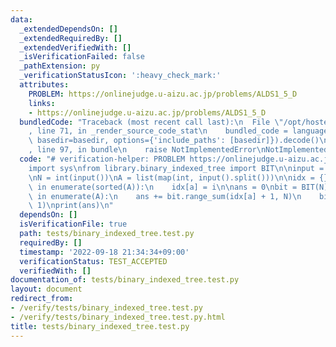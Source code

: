 ```yaml
---
data:
  _extendedDependsOn: []
  _extendedRequiredBy: []
  _extendedVerifiedWith: []
  _isVerificationFailed: false
  _pathExtension: py
  _verificationStatusIcon: ':heavy_check_mark:'
  attributes:
    PROBLEM: https://onlinejudge.u-aizu.ac.jp/problems/ALDS1_5_D
    links:
    - https://onlinejudge.u-aizu.ac.jp/problems/ALDS1_5_D
  bundledCode: "Traceback (most recent call last):\n  File \"/opt/hostedtoolcache/PyPy/3.7.13/x64/site-packages/onlinejudge_verify/documentation/build.py\"\
    , line 71, in _render_source_code_stat\n    bundled_code = language.bundle(stat.path,\
    \ basedir=basedir, options={'include_paths': [basedir]}).decode()\n  File \"/opt/hostedtoolcache/PyPy/3.7.13/x64/site-packages/onlinejudge_verify/languages/python.py\"\
    , line 97, in bundle\n    raise NotImplementedError\nNotImplementedError\n"
  code: "# verification-helper: PROBLEM https://onlinejudge.u-aizu.ac.jp/problems/ALDS1_5_D\n\
    import sys\nfrom library.binary_indexed_tree import BIT\n\ninput = sys.stdin.readline\n\
    \nN = int(input())\nA = list(map(int, input().split()))\n\nidx = {}\nfor i, a\
    \ in enumerate(sorted(A)):\n    idx[a] = i\n\nans = 0\nbit = BIT(N)\nfor i, a\
    \ in enumerate(A):\n    ans += bit.range_sum(idx[a] + 1, N)\n    bit.add(idx[a],\
    \ 1)\nprint(ans)\n"
  dependsOn: []
  isVerificationFile: true
  path: tests/binary_indexed_tree.test.py
  requiredBy: []
  timestamp: '2022-09-18 21:34:34+09:00'
  verificationStatus: TEST_ACCEPTED
  verifiedWith: []
documentation_of: tests/binary_indexed_tree.test.py
layout: document
redirect_from:
- /verify/tests/binary_indexed_tree.test.py
- /verify/tests/binary_indexed_tree.test.py.html
title: tests/binary_indexed_tree.test.py
---
```

